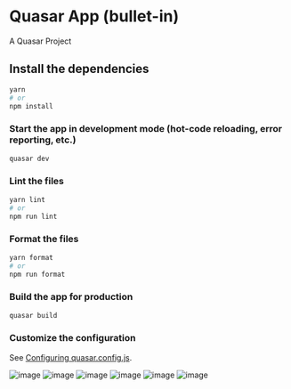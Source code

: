 # Quasar App (bullet-in)

A Quasar Project

## Install the dependencies
```bash
yarn
# or
npm install
```

### Start the app in development mode (hot-code reloading, error reporting, etc.)
```bash
quasar dev
```


### Lint the files
```bash
yarn lint
# or
npm run lint
```


### Format the files
```bash
yarn format
# or
npm run format
```

### Build the app for production

```bash
quasar build
```

### Customize the configuration
See [Configuring quasar.config.js](https://v2.quasar.dev/quasar-cli-webpack/quasar-config-js).


![image](https://user-images.githubusercontent.com/60313827/190926610-36cfe2f4-a9b9-4200-95f0-58942e168f06.png)
![image](https://user-images.githubusercontent.com/60313827/190926616-91206de1-82ca-4e6a-b141-f60a36c1f7b7.png)
![image](https://user-images.githubusercontent.com/60313827/190926623-c99ec13e-8180-4af6-9a6f-8267b112af6c.png)
![image](https://user-images.githubusercontent.com/60313827/190926631-5a5b5881-f3fd-4700-a309-4195c1882988.png)
![image](https://user-images.githubusercontent.com/60313827/190926647-deaa6b1d-1589-42d3-baaf-f47c47385f09.png)
![image](https://user-images.githubusercontent.com/60313827/190926659-f343da9b-0639-4347-9afa-a4b6c0d3bce8.png)







